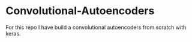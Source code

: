 # Convolutional-Autoencoders
For this repo I have build a convolutional autoencoders from scratch with keras.
